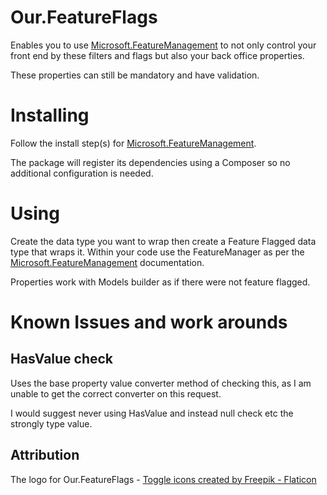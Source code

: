 # Our.FeatureFlags

Enables you to use [Microsoft.FeatureManagement](https://docs.microsoft.com/en-us/azure/azure-app-configuration/use-feature-flags-dotnet-core?tabs=core5x) to not only control your front end by these filters and flags but also your back office properties.

These properties can still be mandatory and have validation.

# Installing

Follow the install step(s) for [Microsoft.FeatureManagement](https://docs.microsoft.com/en-us/azure/azure-app-configuration/use-feature-flags-dotnet-core?tabs=core5x).

The package will register its dependencies using a Composer so no additional configuration is needed.


# Using

Create the data type you want to wrap then create a Feature Flagged data type that wraps it. Within your code use the FeatureManager as per the [Microsoft.FeatureManagement](https://docs.microsoft.com/en-us/azure/azure-app-configuration/use-feature-flags-dotnet-core?tabs=core5x) documentation.

Properties work with Models builder as if there were not feature flagged.

# Known Issues and work arounds

## HasValue check
Uses the base property value converter method of checking this, as I am unable to get the correct converter on this request. 

I would suggest never using HasValue and instead null check etc the strongly type value.



## Attribution
The logo for Our.FeatureFlags - [Toggle icons created by Freepik - Flaticon](https://www.flaticon.com/free-icons/toggle)